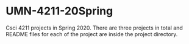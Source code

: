 # UMN-4211-20Spring
Csci 4211 projects in Spring 2020.
There are three projects in total and README files for each of the project are inside the project directory.

